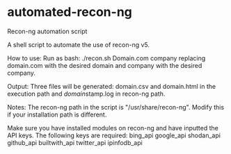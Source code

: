 # automated-recon-ng
Recon-ng automation script 

A shell script to automate the use of recon-ng v5.

How to use:
Run as bash: ./recon.sh Domain.com company
replacing domain.com with the desired domain and company with the desired company.

Output:
Three files will be generated: domain.csv and domain.html in the execution path and $domain$stamp.log in recon-ng path.

Notes:
The recon-ng path in the script is "/usr/share/recon-ng". Modify this if your installation path is different.

Make sure you have installed modules on recon-ng and have inputted the API keys. The following keys are required:
bing_api
google_api
shodan_api
github_api
builtwith_api
twitter_api
ipinfodb_api
